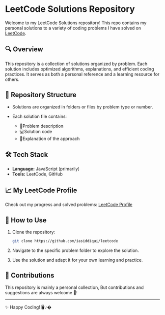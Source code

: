 # LeetCode Solutions Repository

Welcome to my LeetCode Solutions repository! This repo contains my personal solutions to a variety of coding problems I have solved on [LeetCode](https://leetcode.com/u/cOxmnTOEvM/).

## 🔍 Overview

This repository is a collection of solutions organized by problem. Each solution includes optimized algorithms, explanations, and efficient coding practices. It serves as both a personal reference and a learning resource for others.

## 📂 Repository Structure

* Solutions are organized in folders or files by problem type or number.
* Each solution file contains:

  * 📝Problem description
  * 💻Solution code
  * 🧩Explanation of the approach

## 🛠 Tech Stack

* **Language:** JavaScript (primarily)
* **Tools:** LeetCode, GitHub

## 📈 My LeetCode Profile

Check out my progress and solved problems: [LeetCode Profile](https://leetcode.com/u/cOxmnTOEvM/)

## 🚀 How to Use

1. Clone the repository:

   ```bash
   git clone https://github.com/iasiddiqui/leetcode
   ```
2. Navigate to the specific problem folder to explore the solution.
3. Use the solution and adapt it for your own learning and practice.

## 🌟 Contributions

This repository is mainly a personal collection,
But contributions and suggestions are always welcome 💪!


---

✨ Happy Coding! 🖥️💡�
